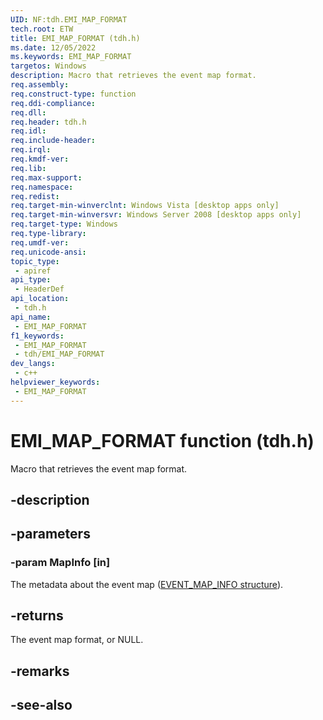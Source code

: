 ```yaml
---
UID: NF:tdh.EMI_MAP_FORMAT
tech.root: ETW
title: EMI_MAP_FORMAT (tdh.h)
ms.date: 12/05/2022
ms.keywords: EMI_MAP_FORMAT
targetos: Windows
description: Macro that retrieves the event map format.
req.assembly: 
req.construct-type: function
req.ddi-compliance: 
req.dll: 
req.header: tdh.h
req.idl: 
req.include-header: 
req.irql: 
req.kmdf-ver: 
req.lib: 
req.max-support: 
req.namespace: 
req.redist: 
req.target-min-winverclnt: Windows Vista [desktop apps only]
req.target-min-winversvr: Windows Server 2008 [desktop apps only]
req.target-type: Windows
req.type-library: 
req.umdf-ver: 
req.unicode-ansi: 
topic_type:
 - apiref
api_type:
 - HeaderDef
api_location:
 - tdh.h
api_name:
 - EMI_MAP_FORMAT
f1_keywords:
 - EMI_MAP_FORMAT
 - tdh/EMI_MAP_FORMAT
dev_langs:
 - c++
helpviewer_keywords:
 - EMI_MAP_FORMAT
---
```


# EMI_MAP_FORMAT function (tdh.h)

Macro that retrieves the event map format.

## -description

## -parameters

### -param MapInfo [in]

The metadata about the event map ([EVENT_MAP_INFO structure](ns-tdh-event_map_info.md)).

## -returns

The event map format, or NULL.

## -remarks

## -see-also
